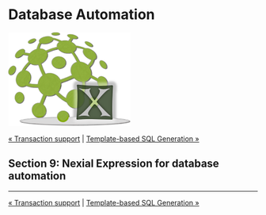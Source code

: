 # Database Automation

![logo](image/logo-x.png)

<div class="site-links site-links-header">
<a class="link-previous" href="Database-Automation-transaction.html">&laquo; Transaction support</a> | 
<a class="link-next" href="Database-Automation-template.html">Template-based SQL Generation &raquo;</a>
</div>


## Section 9: Nexial Expression for database automation


***

<div class="site-links site-links-header">
<a class="link-previous" href="Database-Automation-transaction.html">&laquo; Transaction support</a> | 
<a class="link-next" href="Database-Automation-template.html">Template-based SQL Generation &raquo;</a>
</div>

